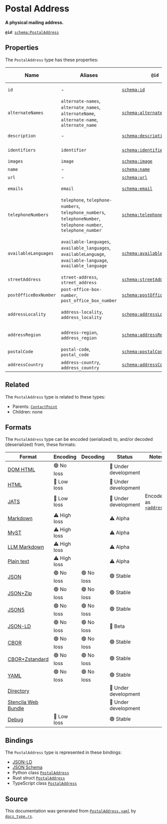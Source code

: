 # Postal Address

**A physical mailing address.**

**`@id`**: [`schema:PostalAddress`](https://schema.org/PostalAddress)

## Properties

The `PostalAddress` type has these properties:

| Name                  | Aliases                                                                                                          | `@id`                                                                  | Type                                                                                                                                                                                                                  | Description                                                                                                    | Inherited from                                                                                                |
| --------------------- | ---------------------------------------------------------------------------------------------------------------- | ---------------------------------------------------------------------- | --------------------------------------------------------------------------------------------------------------------------------------------------------------------------------------------------------------------- | -------------------------------------------------------------------------------------------------------------- | ------------------------------------------------------------------------------------------------------------- |
| `id`                  | -                                                                                                                | [`schema:id`](https://schema.org/id)                                   | [`String`](https://github.com/stencila/stencila/blob/main/docs/reference/schema/data/string.md)                                                                                                                       | The identifier for this item.                                                                                  | [`Entity`](https://github.com/stencila/stencila/blob/main/docs/reference/schema/other/entity.md)              |
| `alternateNames`      | `alternate-names`, `alternate_names`, `alternateName`, `alternate-name`, `alternate_name`                        | [`schema:alternateName`](https://schema.org/alternateName)             | [`String`](https://github.com/stencila/stencila/blob/main/docs/reference/schema/data/string.md)*                                                                                                                      | Alternate names (aliases) for the item.                                                                        | [`Thing`](https://github.com/stencila/stencila/blob/main/docs/reference/schema/other/thing.md)                |
| `description`         | -                                                                                                                | [`schema:description`](https://schema.org/description)                 | [`Cord`](https://github.com/stencila/stencila/blob/main/docs/reference/schema/data/cord.md)                                                                                                                           | A description of the item.                                                                                     | [`Thing`](https://github.com/stencila/stencila/blob/main/docs/reference/schema/other/thing.md)                |
| `identifiers`         | `identifier`                                                                                                     | [`schema:identifier`](https://schema.org/identifier)                   | ([`PropertyValue`](https://github.com/stencila/stencila/blob/main/docs/reference/schema/other/property-value.md) \| [`String`](https://github.com/stencila/stencila/blob/main/docs/reference/schema/data/string.md))* | Any kind of identifier for any kind of Thing.                                                                  | [`Thing`](https://github.com/stencila/stencila/blob/main/docs/reference/schema/other/thing.md)                |
| `images`              | `image`                                                                                                          | [`schema:image`](https://schema.org/image)                             | [`ImageObject`](https://github.com/stencila/stencila/blob/main/docs/reference/schema/works/image-object.md)*                                                                                                          | Images of the item.                                                                                            | [`Thing`](https://github.com/stencila/stencila/blob/main/docs/reference/schema/other/thing.md)                |
| `name`                | -                                                                                                                | [`schema:name`](https://schema.org/name)                               | [`String`](https://github.com/stencila/stencila/blob/main/docs/reference/schema/data/string.md)                                                                                                                       | The name of the item.                                                                                          | [`Thing`](https://github.com/stencila/stencila/blob/main/docs/reference/schema/other/thing.md)                |
| `url`                 | -                                                                                                                | [`schema:url`](https://schema.org/url)                                 | [`String`](https://github.com/stencila/stencila/blob/main/docs/reference/schema/data/string.md)                                                                                                                       | The URL of the item.                                                                                           | [`Thing`](https://github.com/stencila/stencila/blob/main/docs/reference/schema/other/thing.md)                |
| `emails`              | `email`                                                                                                          | [`schema:email`](https://schema.org/email)                             | [`String`](https://github.com/stencila/stencila/blob/main/docs/reference/schema/data/string.md)*                                                                                                                      | Email address for correspondence.                                                                              | [`ContactPoint`](https://github.com/stencila/stencila/blob/main/docs/reference/schema/other/contact-point.md) |
| `telephoneNumbers`    | `telephone`, `telephone-numbers`, `telephone_numbers`, `telephoneNumber`, `telephone-number`, `telephone_number` | [`schema:telephone`](https://schema.org/telephone)                     | [`String`](https://github.com/stencila/stencila/blob/main/docs/reference/schema/data/string.md)*                                                                                                                      | Telephone numbers for the contact point.                                                                       | [`ContactPoint`](https://github.com/stencila/stencila/blob/main/docs/reference/schema/other/contact-point.md) |
| `availableLanguages`  | `available-languages`, `available_languages`, `availableLanguage`, `available-language`, `available_language`    | [`schema:availableLanguage`](https://schema.org/availableLanguage)     | [`String`](https://github.com/stencila/stencila/blob/main/docs/reference/schema/data/string.md)*                                                                                                                      | Languages (human not programming) in which it is possible to communicate with the organization/department etc. | [`ContactPoint`](https://github.com/stencila/stencila/blob/main/docs/reference/schema/other/contact-point.md) |
| `streetAddress`       | `street-address`, `street_address`                                                                               | [`schema:streetAddress`](https://schema.org/streetAddress)             | [`String`](https://github.com/stencila/stencila/blob/main/docs/reference/schema/data/string.md)                                                                                                                       | The street address.                                                                                            | -                                                                                                             |
| `postOfficeBoxNumber` | `post-office-box-number`, `post_office_box_number`                                                               | [`schema:postOfficeBoxNumber`](https://schema.org/postOfficeBoxNumber) | [`String`](https://github.com/stencila/stencila/blob/main/docs/reference/schema/data/string.md)                                                                                                                       | The post office box number.                                                                                    | -                                                                                                             |
| `addressLocality`     | `address-locality`, `address_locality`                                                                           | [`schema:addressLocality`](https://schema.org/addressLocality)         | [`String`](https://github.com/stencila/stencila/blob/main/docs/reference/schema/data/string.md)                                                                                                                       | The locality in which the street address is, and which is in the region.                                       | -                                                                                                             |
| `addressRegion`       | `address-region`, `address_region`                                                                               | [`schema:addressRegion`](https://schema.org/addressRegion)             | [`String`](https://github.com/stencila/stencila/blob/main/docs/reference/schema/data/string.md)                                                                                                                       | The region in which the locality is, and which is in the country.                                              | -                                                                                                             |
| `postalCode`          | `postal-code`, `postal_code`                                                                                     | [`schema:postalCode`](https://schema.org/postalCode)                   | [`String`](https://github.com/stencila/stencila/blob/main/docs/reference/schema/data/string.md)                                                                                                                       | The postal code.                                                                                               | -                                                                                                             |
| `addressCountry`      | `address-country`, `address_country`                                                                             | [`schema:addressCountry`](https://schema.org/addressCountry)           | [`String`](https://github.com/stencila/stencila/blob/main/docs/reference/schema/data/string.md)                                                                                                                       | The country.                                                                                                   | -                                                                                                             |

## Related

The `PostalAddress` type is related to these types:

- Parents: [`ContactPoint`](https://github.com/stencila/stencila/blob/main/docs/reference/schema/other/contact-point.md)
- Children: none

## Formats

The `PostalAddress` type can be encoded (serialized) to, and/or decoded (deserialized) from, these formats:

| Format                                                                                               | Encoding     | Decoding  | Status              | Notes                                                                                                    |
| ---------------------------------------------------------------------------------------------------- | ------------ | --------- | ------------------- | -------------------------------------------------------------------------------------------------------- |
| [DOM HTML](https://github.com/stencila/stencila/blob/main/docs/reference/formats/dom.html.md)        | 🟢 No loss    |           | 🚧 Under development |                                                                                                          |
| [HTML](https://github.com/stencila/stencila/blob/main/docs/reference/formats/html.md)                | 🔷 Low loss   |           | 🚧 Under development |                                                                                                          |
| [JATS](https://github.com/stencila/stencila/blob/main/docs/reference/formats/jats.md)                | 🔷 Low loss   |           | 🚧 Under development | Encoded as [`<address>`](https://jats.nlm.nih.gov/articleauthoring/tag-library/1.3/element/address.html) |
| [Markdown](https://github.com/stencila/stencila/blob/main/docs/reference/formats/markdown.md)        | ⚠️ High loss |           | ⚠️ Alpha            |                                                                                                          |
| [MyST](https://github.com/stencila/stencila/blob/main/docs/reference/formats/myst.md)                | ⚠️ High loss |           | ⚠️ Alpha            |                                                                                                          |
| [LLM Markdown](https://github.com/stencila/stencila/blob/main/docs/reference/formats/llmd.md)        | ⚠️ High loss |           | ⚠️ Alpha            |                                                                                                          |
| [Plain text](https://github.com/stencila/stencila/blob/main/docs/reference/formats/text.md)          | ⚠️ High loss |           | ⚠️ Alpha            |                                                                                                          |
| [JSON](https://github.com/stencila/stencila/blob/main/docs/reference/formats/json.md)                | 🟢 No loss    | 🟢 No loss | 🟢 Stable            |                                                                                                          |
| [JSON+Zip](https://github.com/stencila/stencila/blob/main/docs/reference/formats/json.zip.md)        | 🟢 No loss    | 🟢 No loss | 🟢 Stable            |                                                                                                          |
| [JSON5](https://github.com/stencila/stencila/blob/main/docs/reference/formats/json5.md)              | 🟢 No loss    | 🟢 No loss | 🟢 Stable            |                                                                                                          |
| [JSON-LD](https://github.com/stencila/stencila/blob/main/docs/reference/formats/jsonld.md)           | 🟢 No loss    | 🟢 No loss | 🔶 Beta              |                                                                                                          |
| [CBOR](https://github.com/stencila/stencila/blob/main/docs/reference/formats/cbor.md)                | 🟢 No loss    | 🟢 No loss | 🟢 Stable            |                                                                                                          |
| [CBOR+Zstandard](https://github.com/stencila/stencila/blob/main/docs/reference/formats/cbor.zstd.md) | 🟢 No loss    | 🟢 No loss | 🟢 Stable            |                                                                                                          |
| [YAML](https://github.com/stencila/stencila/blob/main/docs/reference/formats/yaml.md)                | 🟢 No loss    | 🟢 No loss | 🟢 Stable            |                                                                                                          |
| [Directory](https://github.com/stencila/stencila/blob/main/docs/reference/formats/directory.md)      |              |           | 🚧 Under development |                                                                                                          |
| [Stencila Web Bundle](https://github.com/stencila/stencila/blob/main/docs/reference/formats/swb.md)  |              |           | 🚧 Under development |                                                                                                          |
| [Debug](https://github.com/stencila/stencila/blob/main/docs/reference/formats/debug.md)              | 🔷 Low loss   |           | 🟢 Stable            |                                                                                                          |

## Bindings

The `PostalAddress` type is represented in these bindings:

- [JSON-LD](https://stencila.org/PostalAddress.jsonld)
- [JSON Schema](https://stencila.org/PostalAddress.schema.json)
- Python class [`PostalAddress`](https://github.com/stencila/stencila/blob/main/python/python/stencila/types/postal_address.py)
- Rust struct [`PostalAddress`](https://github.com/stencila/stencila/blob/main/rust/schema/src/types/postal_address.rs)
- TypeScript class [`PostalAddress`](https://github.com/stencila/stencila/blob/main/ts/src/types/PostalAddress.ts)

## Source

This documentation was generated from [`PostalAddress.yaml`](https://github.com/stencila/stencila/blob/main/schema/PostalAddress.yaml) by [`docs_type.rs`](https://github.com/stencila/stencila/blob/main/rust/schema-gen/src/docs_type.rs).
